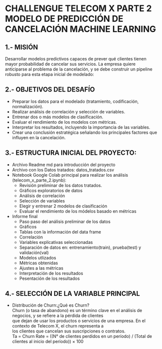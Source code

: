 # CHALLENGUE TELECOM X PARTE 2 MODELO DE PREDICCIÓN DE CANCELACIÓN MACHINE LEARNING
## 1.- **MISIÓN**  
Desarrollar modelos predictivos capaces de prever qué clientes tienen mayor probabilidad de cancelar sus servicios.
La empresa quiere anticiparse al problema de la cancelación, y se debe construir un pipeline robusto para esta etapa
inicial de modelado:  
## 2.- **OBJETIVOS DEL DESAFÍO**  
  - Preparar los datos para el modelado (tratamiento, codificación, normalización).  
  - Realizar análisis de correlación y selección de variables.  
  - Entrenar dos o más modelos de clasificación.  
  - Evaluar el rendimiento de los modelos con métricas.  
  - Interpretar los resultados, incluyendo la importancia de las variables.  
  - Crear una conclusión estratégica señalando los principales factores que influyen en la cancelación.  

## 3.- **ESTRUCTURA INICIAL DEL PROYECTO:**  
  - Archivo Readme md para introducción del proyecto 
  - Archivo con los Datos tratados: datos_tratados.csv  
  - Notebook Google Colab principal para realizar los análisis (telecom_x_parte_2.ipynb):  
      - Revisión preliminar de los datos tratados.
      - Gráficos exploratorios de datos
      - Análisis de correlación
      - Selección de variables
      - Elegir y entrenar 2 modelos de clasificación
      - Evaluar el rendimiento de los módelos basado en métricas 
  - Informe final
      - Paso paso del análisis preliminar de los datos
      - Gráficos
      - Tablas con la información del data frame
      - Correlación
      - Variables explicativas seleccionadas
      - Separación de datos en: entrenamiento(train), prueba(test) y validación(val)
      - Modelos utlizados
      - Métricas obtenidas
      - Ajustes a las métricas
      - Interpretación de los resultados
      - Pesentación de los resultados  
## 4.- **SELECCIÓN DE LA VARIABLE PRINCIPAL**  
  - Distribución de Churn:¿Qué es Churn?  
Churn (o tasa de abandono) es un término clave en el análisis de negocios, y se refiere a la pérdida de clientes  
que dejan de usar los productos o servicios de una empresa. En el contexto de Telecom X, el churn representa a  
los clientes que cancelan sus suscripciones o contratos.  
Ta = Churn Rate = ((N° de clientes perdidos en un período) / (Total de clientes al inicio del período)) × 100  

